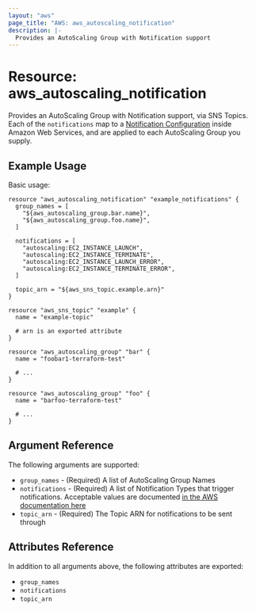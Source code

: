 ```yaml
---
layout: "aws"
page_title: "AWS: aws_autoscaling_notification"
description: |-
  Provides an AutoScaling Group with Notification support
---
```


# Resource: aws_autoscaling_notification

Provides an AutoScaling Group with Notification support, via SNS Topics. Each of
the `notifications` map to a [Notification Configuration][2] inside Amazon Web
Services, and are applied to each AutoScaling Group you supply.

## Example Usage

Basic usage:

```hcl
resource "aws_autoscaling_notification" "example_notifications" {
  group_names = [
    "${aws_autoscaling_group.bar.name}",
    "${aws_autoscaling_group.foo.name}",
  ]

  notifications = [
    "autoscaling:EC2_INSTANCE_LAUNCH",
    "autoscaling:EC2_INSTANCE_TERMINATE",
    "autoscaling:EC2_INSTANCE_LAUNCH_ERROR",
    "autoscaling:EC2_INSTANCE_TERMINATE_ERROR",
  ]

  topic_arn = "${aws_sns_topic.example.arn}"
}

resource "aws_sns_topic" "example" {
  name = "example-topic"

  # arn is an exported attribute
}

resource "aws_autoscaling_group" "bar" {
  name = "foobar1-terraform-test"

  # ...
}

resource "aws_autoscaling_group" "foo" {
  name = "barfoo-terraform-test"

  # ...
}
```

## Argument Reference

The following arguments are supported:

* `group_names` - (Required) A list of AutoScaling Group Names
* `notifications` - (Required) A list of Notification Types that trigger
notifications. Acceptable values are documented [in the AWS documentation here][1]
* `topic_arn` - (Required) The Topic ARN for notifications to be sent through

## Attributes Reference

In addition to all arguments above, the following attributes are exported:

* `group_names`
* `notifications`
* `topic_arn`


[1]: https://docs.aws.amazon.com/AutoScaling/latest/APIReference/API_NotificationConfiguration.html
[2]: https://docs.aws.amazon.com/AutoScaling/latest/APIReference/API_DescribeNotificationConfigurations.html
